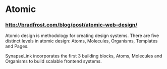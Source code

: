 # Atomic
### http://bradfrost.com/blog/post/atomic-web-design/
Atomic design is methodology for creating design systems. There are five distinct levels in atomic design: Atoms, Molecules, Organisms, Templates and Pages.

SynapseLink incorporates the first 3 building blocks, Atoms, Molecules and Organisms to build scalable frontend systems.